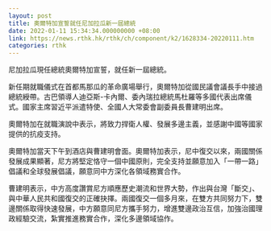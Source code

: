 ```yaml
---
layout: post
title: 奧爾特加宣誓就任尼加拉瓜新一屆總統
date: 2022-01-11 15:34:34.000000000 +08:00
link: https://news.rthk.hk/rthk/ch/component/k2/1628334-20220111.htm
categories: rthk
---
```


尼加拉瓜現任總統奧爾特加宣誓，就任新一屆總統。

新任期就職儀式在首都馬那瓜的革命廣場舉行，奧爾特加從國民議會議長手中接過總統綬帶。古巴領導人迪亞斯-卡內爾、委內瑞拉總統馬杜羅等多國代表出席儀式。國家主席習近平派遣特使、全國人大常委會副委員長曹建明出席。

奧爾特加在就職演說中表示，將致力捍衛人權、發展多邊主義，並感謝中國等國家提供的抗疫支持。

奧爾特加當天下午到酒店與曹建明會面。奧爾特加表示，尼中復交以來，兩國關係發展成果顯著，尼方將堅定恪守一個中國原則，完全支持並願意加入「一帶一路」倡議和全球發展倡議，願意同中方深化各領域務實合作。

曹建明表示，中方高度讚賞尼方順應歷史潮流和世界大勢，作出與台灣「斷交」、與中華人民共和國復交的正確抉擇。兩國復交一個多月來，在雙方共同努力下，雙邊關係取得快速發展，中方願意同尼方攜手努力，增進雙邊政治互信，加強治國理政經驗交流，紮實推進務實合作，深化多邊領域協作。

